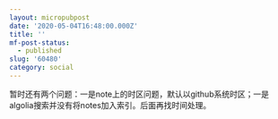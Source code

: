 ```yaml
---
layout: micropubpost
date: '2020-05-04T16:48:00.000Z'
title: ''
mf-post-status:
  - published
slug: '60480'
category: social
---
```

暂时还有两个问题：一是note上的时区问题，默认以github系统时区；一是algolia搜索并没有将notes加入索引。后面再找时间处理。
